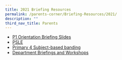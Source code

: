 ```yaml
---
title: 2021 Briefing Resources
permalink: /parents-corner/Briefing-Resources/2021/
description: ""
third_nav_title: Parents
---
```



*   [P1 Orientation Briefing Slides](/files/P1%20e-orientation%202021_Main%20Session.pdf)
*   [PSLE](/PSLE)
*   [Primary 4 Subject-based banding](/files/MTP-21%20P4%20Subject-based%20Banding_for%20upload.pdf)
*   [Department Briefings and Workshops](/department-briefings-and-workshops)